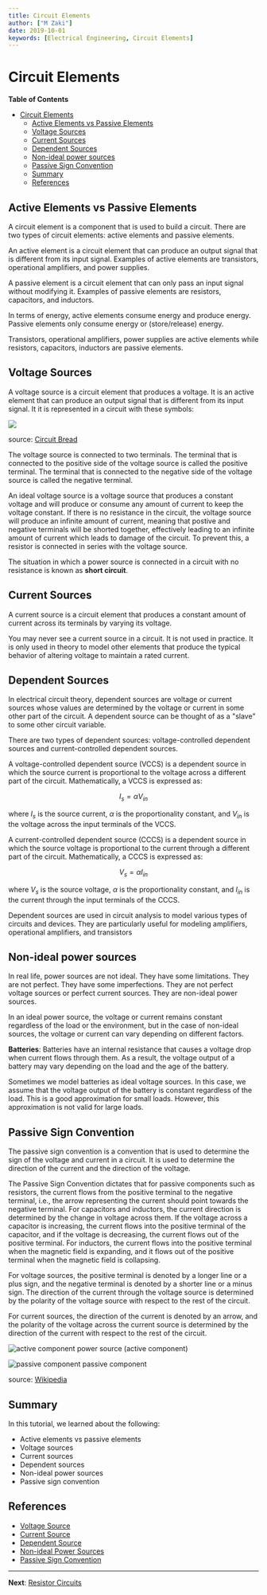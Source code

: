 ```yaml
---
title: Circuit Elements
author: ["M Zaki"]
date: 2019-10-01
keywords: [Electrical Engineering, Circuit Elements]
---
```


# Circuit Elements

**Table of Contents**
- [Circuit Elements](#circuit-elements)
  - [Active Elements vs Passive Elements](#active-elements-vs-passive-elements)
  - [Voltage Sources](#voltage-sources)
  - [Current Sources](#current-sources)
  - [Dependent Sources](#dependent-sources)
  - [Non-ideal power sources](#non-ideal-power-sources)
  - [Passive Sign Convention](#passive-sign-convention)
  - [Summary](#summary)
  - [References](#references)


## Active Elements vs Passive Elements

A circuit element is a component that is used to build a circuit. There are two types of circuit elements: active elements and passive elements.

An active element is a circuit element that can produce an output signal that is different from its input signal. Examples of active elements are transistors, operational amplifiers, and power supplies.

A passive element is a circuit element that can only pass an input signal without modifying it. Examples of passive elements are resistors, capacitors, and inductors.

In terms of energy, active elements consume energy and produce energy. Passive elements only consume energy or (store/release) energy.

Transistors, operational amplifiers, power supplies are active elements while resistors, capacitors, inductors are passive elements.

## Voltage Sources

A voltage source is a circuit element that produces a voltage. It is an active element that can produce an output signal that is different from its input signal. It it is represented in a circuit with these symbols:

![](https://dwma4bz18k1bd.cloudfront.net/tutorials/Voltage-Sources-Schematic-Symbol.jpg)

source: [Circuit Bread](https://www.circuitbread.com/)

The voltage source is connected to two terminals. The terminal that is connected to the positive side of the voltage source is called the positive terminal. The terminal that is connected to the negative side of the voltage source is called the negative terminal.

An ideal voltage source is a voltage source that produces a constant voltage and will produce or consume any amount of current to keep the voltage constant.
If there is no resistance in the circuit, the voltage source will produce an infinite amount of current, meaning that postive and negative terminals will be shorted together, effectively leading to an infinite amount of current which leads to damage of the circuit. To prevent this, a resistor is connected in series with the voltage source.

The situation in which a power source is connected in a circuit with no resistance is known as **short circuit**.

## Current Sources

A current source is a circuit element that produces a constant amount of current across its terminals by varying its voltage.

You may never see a current source in a circuit. It is not used in practice. It is only used in theory to model other elements that produce the typical behavior of altering voltage to maintain a rated current.


## Dependent Sources

In electrical circuit theory, dependent sources are voltage or current sources whose values are determined by the voltage or current in some other part of the circuit. A dependent source can be thought of as a "slave" to some other circuit variable.

There are two types of dependent sources: voltage-controlled dependent sources and current-controlled dependent sources.

A voltage-controlled dependent source (VCCS) is a dependent source in which the source current is proportional to the voltage across a different part of the circuit. Mathematically, a VCCS is expressed as:

$$ I_s = \alpha V_{in} $$

where $I_s$ is the source current, $\alpha$ is the proportionality constant, and $V_{in}$ is the voltage across the input terminals of the VCCS.

A current-controlled dependent source (CCCS) is a dependent source in which the source voltage is proportional to the current through a different part of the circuit. Mathematically, a CCCS is expressed as:

$$ V_s = \alpha I_{in} $$

where $V_s$ is the source voltage, $\alpha$ is the proportionality constant, and $I_{in}$ is the current through the input terminals of the CCCS.

Dependent sources are used in circuit analysis to model various types of circuits and devices. They are particularly useful for modeling amplifiers, operational amplifiers, and transistors

## Non-ideal power sources

In real life, power sources are not ideal. They have some limitations. They are not perfect. They have some imperfections. They are not perfect voltage sources or perfect current sources. They are non-ideal power sources.

In an ideal power source, the voltage or current remains constant regardless of the load or the environment, but in the case of non-ideal sources, the voltage or current can vary depending on different factors.

**Batteries**: Batteries have an internal resistance that causes a voltage drop when current flows through them. As a result, the voltage output of a battery may vary depending on the load and the age of the battery.

Sometimes we model batteries as ideal voltage sources. In this case, we assume that the voltage output of the battery is constant regardless of the load. This is a good approximation for small loads. However, this approximation is not valid for large loads.

## Passive Sign Convention

The passive sign convention is a convention that is used to determine the sign of the voltage and current in a circuit. It is used to determine the direction of the current and the direction of the voltage.

The Passive Sign Convention dictates that for passive components such as resistors, the current flows from the positive terminal to the negative terminal, i.e., the arrow representing the current should point towards the negative terminal. For capacitors and inductors, the current direction is determined by the change in voltage across them. If the voltage across a capacitor is increasing, the current flows into the positive terminal of the capacitor, and if the voltage is decreasing, the current flows out of the positive terminal. For inductors, the current flows into the positive terminal when the magnetic field is expanding, and it flows out of the positive terminal when the magnetic field is collapsing.

For voltage sources, the positive terminal is denoted by a longer line or a plus sign, and the negative terminal is denoted by a shorter line or a minus sign. The direction of the current through the voltage source is determined by the polarity of the voltage source with respect to the rest of the circuit.

For current sources, the direction of the current is denoted by an arrow, and the polarity of the voltage across the current source is determined by the direction of the current with respect to the rest of the circuit.

![active component](https://upload.wikimedia.org/wikipedia/commons/thumb/9/98/Electric_power_source_animation.gif/150px-Electric_power_source_animation.gif)
power source (active component)

![passive component](https://upload.wikimedia.org/wikipedia/commons/thumb/2/2f/Electric_load_animation.gif/150px-Electric_load_animation.gif)
passive component

source: [Wikipedia](https://en.wikipedia.org/wiki/Passive_sign_convention)

## Summary

In this tutorial, we learned about the following:

* Active elements vs passive elements
* Voltage sources
* Current sources
* Dependent sources
* Non-ideal power sources
* Passive sign convention

## References

* [Voltage Source](https://en.wikipedia.org/wiki/Voltage_source)
* [Current Source](https://en.wikipedia.org/wiki/Current_source)
* [Dependent Source](https://en.wikipedia.org/wiki/Dependent_source)
* [Non-ideal Power Sources](https://en.wikipedia.org/wiki/Non-ideal_power_source)
* [Passive Sign Convention](https://en.wikipedia.org/wiki/Passive_sign_convention)

---

**Next**: [Resistor Circuits](./resistor-circuits.md)
